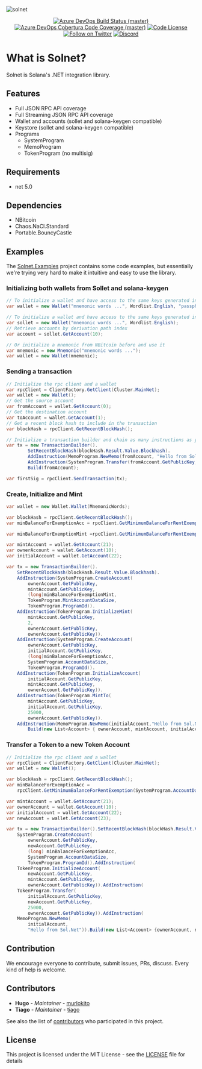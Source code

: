 ![solnet](docs/assets/solnet-horizontal.png)

<p align="center">
    <a href="https://dev.azure.com/bmresearch/solnet/_build/latest?definitionId=2&branchName=refs%2Fpull%2F7%2Fmerge">
        <img src="https://img.shields.io/azure-devops/build/bmresearch/solnet/2/master?style=flat-square"
            alt="Azure DevOps Build Status (master)" ></a>
    <a href="https://img.shields.io/azure-devops/coverage/bmresearch/solnet/2/master">
        <img src="https://img.shields.io/azure-devops/coverage/bmresearch/solnet/2/master?style=flat-square"
            alt="Azure DevOps Cobertura Code Coverage (master)"></a>
    <a href="">
        <img src="https://img.shields.io/github/license/bmresearch/solnet?style=flat-square"
            alt="Code License"></a>
    <br>
    <a href="https://twitter.com/intent/follow?screen_name=blockmountainco">
        <img src="https://img.shields.io/twitter/follow/blockmountainco?style=flat-square&logo=twitter"
            alt="Follow on Twitter"></a>
    <a href="https://discord.gg/YHMbpuS3Tx">
       <img alt="Discord" src="https://img.shields.io/discord/849407317761064961?style=flat-square"
            alt="Join the discussion!"></a>
</p>

# What is Solnet?

Solnet is Solana's .NET integration library.

## Features
- Full JSON RPC API coverage
- Full Streaming JSON RPC API coverage
- Wallet and accounts (sollet and solana-keygen compatible)
- Keystore (sollet and solana-keygen compatible)
- Programs
    - SystemProgram
    - MemoProgram
    - TokenProgram (no multisig)

## Requirements
- net 5.0

## Dependencies
- NBitcoin
- Chaos.NaCl.Standard
- Portable.BouncyCastle

## Examples

The [Solnet.Examples](https://github.com/bmresearch/Solnet/src/Solnet.Examples/) project contains some code examples, but essentially we're trying very hard to
make it intuitive and easy to use the library.

### Initializing both wallets from Sollet and solana-keygen

```c#
// To initialize a wallet and have access to the same keys generated in solana-keygen
var wallet = new Wallet("mnemonic words ...", Wordlist.English, "passphrase");

// To initialize a wallet and have access to the same keys generated in sollet
var sollet = new Wallet("mnemonic words ...", Wordlist.English);
// Retrieve accounts by derivation path index
var account = sollet.GetAccount(10);

// Or initialize a mnemonic from NBitcoin before and use it
var mnemonic = new Mnemonic("mnemonic words ...");
var wallet = new Wallet(mnemonic);

``` 

### Sending a transaction

```c#
// Initialize the rpc client and a wallet
var rpcClient = ClientFactory.GetClient(Cluster.MainNet);
var wallet = new Wallet();
// Get the source account
var fromAccount = wallet.GetAccount(0);
// Get the destination account
var toAccount = wallet.GetAccount(1);
// Get a recent block hash to include in the transaction
var blockHash = rpcClient.GetRecentBlockHash();

// Initialize a transaction builder and chain as many instructions as you want before building the message
var tx = new TransactionBuilder().
        SetRecentBlockHash(blockHash.Result.Value.Blockhash).
        AddInstruction(MemoProgram.NewMemo(fromAccount, "Hello from Sol.Net :)")).
        AddInstruction(SystemProgram.Transfer(fromAccount.GetPublicKey, toAccount.GetPublicKey, 100000)).
        Build(fromAccount);

var firstSig = rpcClient.SendTransaction(tx);
```

### Create, Initialize and Mint

```c#
var wallet = new Wallet.Wallet(MnemonicWords);

var blockHash = rpcClient.GetRecentBlockHash();
var minBalanceForExemptionAcc = rpcClient.GetMinimumBalanceForRentExemption(SystemProgram.AccountDataSize).Result;

var minBalanceForExemptionMint =rpcClient.GetMinimumBalanceForRentExemption(TokenProgram.MintAccountDataSize).Result;

var mintAccount = wallet.GetAccount(21);
var ownerAccount = wallet.GetAccount(10);
var initialAccount = wallet.GetAccount(22);

var tx = new TransactionBuilder().
    SetRecentBlockHash(blockHash.Result.Value.Blockhash).
    AddInstruction(SystemProgram.CreateAccount(
        ownerAccount.GetPublicKey,
        mintAccount.GetPublicKey,
        (long)minBalanceForExemptionMint,
        TokenProgram.MintAccountDataSize,
        TokenProgram.ProgramId)).
    AddInstruction(TokenProgram.InitializeMint(
        mintAccount.GetPublicKey,
        2,
        ownerAccount.GetPublicKey,
        ownerAccount.GetPublicKey)).
    AddInstruction(SystemProgram.CreateAccount(
        ownerAccount.GetPublicKey,
        initialAccount.GetPublicKey,
        (long)minBalanceForExemptionAcc,
        SystemProgram.AccountDataSize,
        TokenProgram.ProgramId)).
    AddInstruction(TokenProgram.InitializeAccount(
        initialAccount.GetPublicKey,
        mintAccount.GetPublicKey,
        ownerAccount.GetPublicKey)).
    AddInstruction(TokenProgram.MintTo(
        mintAccount.GetPublicKey,
        initialAccount.GetPublicKey,
        25000,
        ownerAccount.GetPublicKey)).
    AddInstruction(MemoProgram.NewMemo(initialAccount,"Hello from Sol.Net")).
        Build(new List<Account> { ownerAccount, mintAccount, initialAccount });
```

### Transfer a Token to a new Token Account

```c#
// Initialize the rpc client and a wallet
var rpcClient = ClientFactory.GetClient(Cluster.MainNet);
var wallet = new Wallet();

var blockHash = rpcClient.GetRecentBlockHash();
var minBalanceForExemptionAcc =
    rpcClient.GetMinimumBalanceForRentExemption(SystemProgram.AccountDataSize).Result;

var mintAccount = wallet.GetAccount(21);
var ownerAccount = wallet.GetAccount(10);
var initialAccount = wallet.GetAccount(22);
var newAccount = wallet.GetAccount(23);

var tx = new TransactionBuilder().SetRecentBlockHash(blockHash.Result.Value.Blockhash).AddInstruction(
    SystemProgram.CreateAccount(
        ownerAccount.GetPublicKey,
        newAccount.GetPublicKey,
        (long) minBalanceForExemptionAcc,
        SystemProgram.AccountDataSize,
        TokenProgram.ProgramId)).AddInstruction(
    TokenProgram.InitializeAccount(
        newAccount.GetPublicKey,
        mintAccount.GetPublicKey,
        ownerAccount.GetPublicKey)).AddInstruction(
    TokenProgram.Transfer(
        initialAccount.GetPublicKey,
        newAccount.GetPublicKey,
        25000,
        ownerAccount.GetPublicKey)).AddInstruction(
    MemoProgram.NewMemo(
        initialAccount,
        "Hello from Sol.Net")).Build(new List<Account> {ownerAccount, newAccount});
```


## Contribution

We encourage everyone to contribute, submit issues, PRs, discuss. Every kind of help is welcome.

## Contributors

* **Hugo** - *Maintainer* - [murlokito](https://github.com/murlokito)
* **Tiago** - *Maintainer* - [tiago](https://github.com/tiago18c)

See also the list of [contributors](https://github.com/bmresearch/Solnet/contributors) who participated in this project.

## License

This project is licensed under the MIT License - see the [LICENSE](https://github.com/bmresearch/Solnet/LICENSE) file for details
